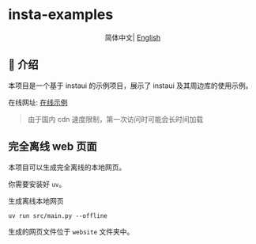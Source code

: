 # insta-examples

<div align="center">

简体中文| [English](./README.md)

</div>
 
## 📖 介绍
本项目是一个基于 instaui 的示例项目，展示了 instaui 及其周边库的使用示例。

在线网址: [在线示例](https://instaui-python.github.io/instaui-examples/)

> 由于国内 cdn 速度限制，第一次访问时可能会长时间加载


## 完全离线 web 页面
本项目可以生成完全离线的本地网页。

你需要安装好 `uv`。

生成离线本地网页
```shell
uv run src/main.py --offline
```

生成的网页文件位于 `website` 文件夹中。
